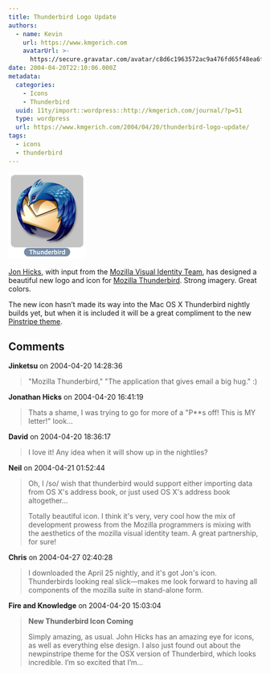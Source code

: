 ```yaml
---
title: Thunderbird Logo Update
authors:
  - name: Kevin
    url: https://www.kmgerich.com
    avatarUrl: >-
      https://secure.gravatar.com/avatar/c8d6c1963572ac9a476fd65f48ea6f3a1741d7ed3b6520563cf90cb984419f86?s=96&d=mm&r=g
date: 2004-04-20T22:10:06.000Z
metadata:
  categories:
    - Icons
    - Thunderbird
  uuid: 11ty/import::wordpress::http://kmgerich.com/journal/?p=51
  type: wordpress
  url: https://www.kmgerich.com/2004/04/20/thunderbird-logo-update/
tags:
  - icons
  - thunderbird
---
```

![](thunderbird-logo-QE8kOt3GPpzD.png)

[Jon Hicks](http://www.hicksdesign.co.uk/journal/2004/04/thunderbird/), with input from the [Mozilla Visual Identity Team](http://www.mozillazine.org/talkback.html?article=4319), has designed a beautiful new logo and icon for [Mozilla Thunderbird](http://www.mozilla.org/projects/thunderbird/). Strong imagery. Great colors.

The new icon hasn’t made its way into the Mac OS X Thunderbird nightly builds yet, but when it is included it will be a great compliment to the new [Pinstripe theme](http://kmgerich.com/archive/images/thunderbird-progress.png).

## Comments

**Jinketsu** on 2004-04-20 14:28:36
> "Mozilla Thunderbird," "The application that gives email a big hug." :)

**Jonathan Hicks** on 2004-04-20 16:41:19
> Thats a shame, I was trying to go for more of a "P**s off! This is MY letter!" look...

**David** on 2004-04-20 18:36:17
> I love it! Any idea when it will show up in the nightlies?

**Neil** on 2004-04-21 01:52:44
> Oh, I /so/ wish that thunderbird would support either importing data from OS X's address book, or just used OS X's address book altogether...
> 
> Totally beautiful icon. I think it's very, very cool how the mix of development prowess from the Mozilla programmers is mixing with the aesthetics of the mozilla visual identity team. A great partnership, for sure!

**Chris** on 2004-04-27 02:40:28
> I downloaded the April 25 nightly, and it's got Jon's icon.  Thunderbirds looking real slick—makes me look forward to having all components of the mozilla suite in stand-alone form.

**Fire and Knowledge** on 2004-04-20 15:03:04
> <strong>New Thunderbird Icon Coming</strong>
> 
> Simply amazing, as usual.  John Hicks has an amazing eye for icons, as well as everything else design.  I also just found out about the newpinstripe theme  for the OSX version of Thunderbird, which looks incredible.  I&#8217;m so excited that I&#8217;m...
